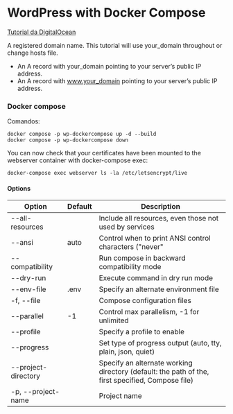 # WordPress with Docker Compose

[Tutorial da DigitalOcean]([https://](https://www.digitalocean.com/community/tutorials/how-to-install-wordpress-with-docker-compose))

A registered domain name. This tutorial will use your_domain throughout or change hosts file.
- An A record with your_domain pointing to your server’s public IP address.
- An A record with www.your_domain pointing to your server’s public IP address.


### Docker compose

Comandos:
```
docker compose -p wp-dockercompose up -d --build
docker compose -p wp-dockercompose down
```

You can now check that your certificates have been mounted to the webserver container with docker-compose exec:
```
docker-compose exec webserver ls -la /etc/letsencrypt/live
```


#### Options

| Option              | Default | Description                                                                                      |
| ------------------- | ------- | ------------------------------------------------------------------------------------------------ |
| --all-resources     |         | Include all resources, even those not used by services                                           |
| --ansi              | auto    | Control when to print ANSI control characters ("never"                                           | "always" | "auto") |
| --compatibility     |         | Run compose in backward compatibility mode                                                       |
| --dry-run           |         | Execute command in dry run mode                                                                  |
| --env-file          | .env    | Specify an alternate environment file                                                            |
| -f, --file          |         | Compose configuration files                                                                      |
| --parallel          | -1      | Control max parallelism, -1 for unlimited                                                        |
| --profile           |         | Specify a profile to enable                                                                      |
| --progress          |         | Set type of progress output (auto, tty, plain, json, quiet)                                      |
| --project-directory |         | Specify an alternate working directory (default: the path of the, first specified, Compose file) |
| -p, --project-name  |         | Project name                                                                                     |
